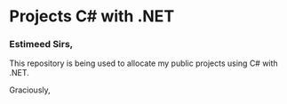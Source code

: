 # Projects C# with .NET

### Estimeed Sirs,

This repository is being used to allocate my public projects using C# with .NET.

Graciously,
